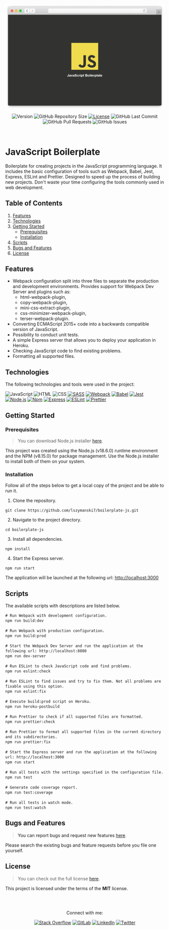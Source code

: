 <!-- APPLICATION PREVIEW -->
<div align="center">
  
  ![JavaScript Boilerplate Header](./docs/application.png)
  
</div>

<!-- SHIELDS -->
<div align="center">
  
  ![Version](https://img.shields.io/badge/version-1.0.0-blue?label=Version&labelColor=424242)
  ![GitHub Repository Size](https://img.shields.io/github/repo-size/lszymanski7/boilerplate-js?label=Size&labelColor=424242)
  [![License](https://img.shields.io/badge/License-MIT-yellow.svg?label=License&labelColor=424242)](https://github.com/lszymanski7/boilerplate-js/blob/main/LICENSE.md)
  ![GitHub Last Commit](https://img.shields.io/github/last-commit/lszymanski7/boilerplate-js?label=Last%20Commit&labelColor=424242)
  ![GitHub Pull Requests](https://img.shields.io/github/issues-pr/lszymanski7/boilerplate-js?label=Pull%20Requests&labelColor=424242)
  ![GitHub Issues](https://img.shields.io/github/issues/lszymanski7/boilerplate-js?label=Issues&labelColor=424242)
  
</div>

<br/>

<!-- JAVASCRIPT BOILERPLATE -->
# JavaScript Boilerplate
Boilerplate for creating projects in the JavaScript programming language. It includes the basic configuration of tools such as Webpack, Babel, Jest, Express, ESLint and Prettier. Designed to speed up the process of building new projects. Don't waste your time configuring the tools commonly used in web development.

<!-- TABLE OF CONTENTS -->
## Table of Contents
<ol>
  <li><a href="#features">Features</a></li>
  <li><a href="#technologies">Technologies</a></li>
  <li>
    <a href="#getting-started">Getting Started</a>
    <ul>
      <li><a href="#prerequisites">Prerequisites</a></li>
      <li><a href="#installation">Installation</a></li>
    </ul>
  </li>
  <li><a href="#scripts">Scripts</a></li>
  <li><a href="#bugs-and-features">Bugs and Features</a></li>
  <li><a href="#license">License</a></li>
</ol>
  
<!-- FEATURES -->
## Features
- Webpack configuration split into three files to separate the production and development environments. Provides support for Webpack Dev Server and plugins such as: 
  - html-webpack-plugin,
  - copy-webpack-plugin,
  - mini-css-extract-plugin,
  - css-minimizer-webpack-plugin,
  - terser-webpack-plugin.
- Converting ECMAScript 2015+ code into a backwards compatible version of JavaScript. 
- Possibility to conduct unit tests.
- A simple Express server that allows you to deploy your application in Heroku.
- Checking JavaScript code to find existing problems.
- Formatting all supported files.

<!-- TECHNOLOGIES -->
## Technologies
The following technologies and tools were used in the project:

![JavaScript](https://img.shields.io/badge/JavaScript-424242?style=flat&logo=javascript&logoColor=F7DF1E)
![HTML](https://img.shields.io/badge/HTML-424242?style=flat&logo=html5&logoColor=E34F26)
![CSS](https://img.shields.io/badge/CSS-424242?style=flat&logo=css3&logoColor=1572B6)
[![SASS](https://img.shields.io/badge/SASS%20|%20v1.53.0-424242?style=flat&logo=SASS&logoColor=CC6699)](https://sass-lang.com)
[![Webpack](https://img.shields.io/badge/Webpack%20|%20v5.72.1-424242?style=flat&logo=webpack&logoColor=8DD6F9)](https://webpack.js.org)
[![Babel](https://img.shields.io/badge/Babel%20|%20v7.18.0-424242?style=flat&logo=babel&logoColor=F9DC3E)](https://babeljs.io)
[![Jest](https://img.shields.io/badge/Jest%20|%20v28.1.3-424242?style=flat&logo=jest&logoColor=C21325)](https://jestjs.io)
[![Node.js](https://img.shields.io/badge/Node.js%20|%20v18.6.0-424242?style=flat&logo=node.js&logoColor=339933)](https://nodejs.org/en)
[![Npm](https://img.shields.io/badge/Npm%20|%20v8.15.0-424242?style=flat&logo=npm&logoColor=CB3837)](https://npmjs.com)
[![Express](https://img.shields.io/badge/Express%20%7C%20v4.18.1-424242?style=flat&logo=express&logoColor=FFFFFF)](https://expressjs.com)
[![ESLint](https://img.shields.io/badge/ESLint%20%7C%20v8.19.0-424242?style=flat&logo=eslint&logoColor=4B32C3)](https://eslint.org)
[![Prettier](https://img.shields.io/badge/Prettier%20%7C%20v2.7.1-424242?style=flat&logo=prettier&logoColor=F7B93E)](https://prettier.io)

<!-- GETTING STARTED -->
## Getting Started

<!-- PREREQUISITES -->
### Prerequisites
> You can download Node.js installer [here](https://nodejs.org/en/download).

This project was created using the Node.js (v18.6.0) runtime environment and the NPM (v8.15.0) for package management. Use the Node.js installer to install both of them on your system.
  
<!-- INSTALLATION -->
### Installation
Follow all of the steps below to get a local copy of the project and be able to run it.

1. Clone the repository.
```
git clone https://github.com/lszymanski7/boilerplate-js.git
```
2. Navigate to the project directory.
```
cd boilerplate-js
```
3. Install all dependencies.
```
npm install
```
4. Start the Express server.
```
npm run start
```

The application will be launched at the following url: <a href="http://localhost:3000">http://localhost:3000<a/>

<!-- SCRIPTS -->
## Scripts
The available scripts with descriptions are listed below.

```properties
# Run Webpack with development configuration.
npm run build:dev

# Run Webpack with production configuration.
npm run build:prod

# Start the Webpack Dev Server and run the application at the following url: http://localhost:8080
npm run dev-server

# Run ESLint to check JavaScript code and find problems.
npm run eslint:check

# Run ESLint to find issues and try to fix them. Not all problems are fixable using this option.
npm run eslint:fix

# Execute build:prod script on Heroku.
npm run heroku-postbuild

# Run Prettier to check if all supported files are formatted. 
npm run prettier:check

# Run Prettier to format all supported files in the current directory and its subdirectories.
npm run prettier:fix

# Start the Express server and run the application at the following url: http://localhost:3000
npm run start

# Run all tests with the settings specified in the configuration file.
npm run test

# Generate code coverage report.
npm run test:coverage

# Run all tests in watch mode.
npm run test:watch
```
  
<!-- BUGS AND FEATURES -->
## Bugs and Features  
> You can report bugs and request new features [here](https://github.com/lszymanski7/boilerplate-js/issues). 
  
Please search the existing bugs and feature requests before you file one yourself.

<!-- LICENSE -->
## License
> You can check out the full license [here](https://github.com/lszymanski7/boilerplate-js/blob/main/LICENSE.md).
  
This project is licensed under the terms of the **MIT** license.
  
<br/>
 
<!-- LINKS -->
##
<div align="center">
  <p>Connect with me:</p>
  
  [![Stack Overflow](https://img.shields.io/badge/Stack%20Overflow-F58025?style=flat&logo=stackoverflow&logoColor=white)](https://stackoverflow.com/users/18706083)
  [![GitLab](https://img.shields.io/badge/GitLab-424242?style=flat&logo=gitlab)](https://gitlab.com/lszymanski7)
  [![LinkedIn](https://img.shields.io/badge/LinkedIn-0A66C2?style=flat&logo=linkedin)](https://linkedin.com/in/lszymanski7)
  [![Twitter](https://img.shields.io/twitter/follow/lszymanski7_?label=Twitter&style=social)](https://twitter.com/lszymanski7_)
  
</div>
